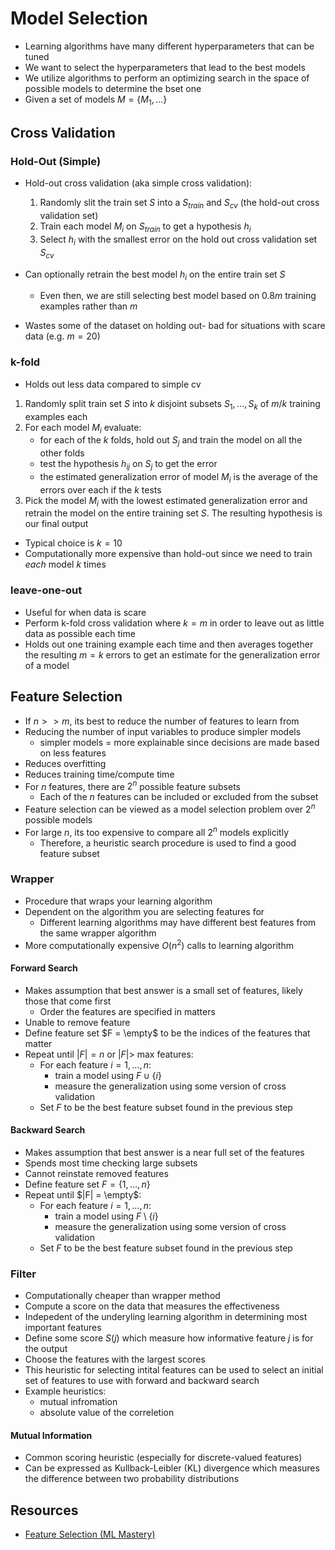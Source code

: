 # Model Selection

- Learning algorithms have many different hyperparameters that can be tuned
- We want to select the hyperparameters that lead to the best models
- We utilize algorithms to perform an optimizing search in the space of possible models to determine the bset one
- Given a set of models $M = \{M_1, \dots \}$

## Cross Validation

### Hold-Out (Simple)

- Hold-out cross validation (aka simple cross validation):

	1. Randomly slit the train set $S$ into a $S_{train}$ and $S_{cv}$ (the hold-out cross validation set)
	1. Train each model $M_i$ on $S_{train}$ to get a hypothesis $h_i$
	1. Select $h_i$ with the smallest error on the hold out cross validation set $S_{cv}$

- Can optionally retrain the best model $h_i$ on the entire train set $S$
    - Even then, we are still selecting best model based on $0.8m$ training examples rather than $m$
- Wastes some of the dataset on holding out- bad for situations with scare data (e.g. $m =20$)

### k-fold 

- Holds out less data compared to simple cv

1. Randomly split train set $S$ into $k$ disjoint subsets $S_1, \dots, S_k$ of $m / k$ training examples each
2. For each model $M_i$ evaluate:
    - for each of the $k$ folds, hold out $S_j$ and train the model on all the other folds
    - test the hypothesis $h_{ij}$ on $S_j$ to get the error
    - the estimated generalization error of model $M_i$ is the average of the errors over each if the $k$ tests
3. Pick the model $M_i$ with the lowest estimated generalization error and retrain the model on the entire training set $S$. The resulting hypothesis is our final output

- Typical choice is $k =10$
- Computationally more expensive than hold-out since we need to train *each* model $k$ times 



### leave-one-out

- Useful for when data is scare
- Perform k-fold cross validation where $k = m$ in order to leave out as little data as possible each time
- Holds out one training example each time and then averages together the resulting $m = k$ errors to get an estimate for the generalization error of a model



## Feature Selection

- If $n >> m$, its best to reduce the number of features to learn from
- Reducing the number of input variables to produce simpler models
    - simpler models = more explainable since decisions are made based on less features
- Reduces overfitting
- Reduces training time/compute time
- For $n$ features, there are $2^n$ possible feature subsets
    - Each of the $n$ features can be included or excluded from the subset 
- Feature selection can be viewed as a model selection problem over $2^n$ possible models
- For large $n$, its too expensive to compare all $2^n$ models explicitly 
    - Therefore, a heuristic search procedure is used to find a good feature subset

### Wrapper

- Procedure that wraps your learning algorithm
- Dependent on the algorithm you are selecting features for
    - Different learning algorithms may have different best features from the same wrapper algorithm
- More computationally expensive $O(n^2)$ calls to learning algorithm

#### Forward Search

- Makes assumption that best answer is a small set of features, likely those that come first
    - Order the features are specified in matters
- Unable to remove feature
- Define feature set  $F = \empty$ to be the indices of the features that matter
- Repeat until $|F| = n$ or $|F| >$ max features:
    - For each feature $i = 1, \dots, n$:
        - train a model using $F \cup \{i\}$
        - measure the generalization using some version of cross validation
    - Set $F$ to be the best feature subset found in the previous step

#### Backward Search

- Makes assumption that best answer is a near full set of the features
- Spends most time checking large subsets
- Cannot reinstate removed features
- Define feature set  $F = \{1, \dots, n \}$
- Repeat until $|F| = \empty$:
    - For each feature $i = 1, \dots, n$:
        - train a model using $F \setminus \{i\}$
        - measure the generalization using some version of cross validation
    - Set $F$ to be the best feature subset found in the previous step

### Filter

- Computationally cheaper than wrapper method
- Compute a score on the data that measures the effectiveness 
- Indepedent of the underyling learning algorithm in determining most important features
- Define some score $S(j)$ which measure how informative feature $j$ is for the output 
- Choose the features with the largest scores
- This heuristic for selecting intital features can be used to select an initial set of features to use with forward and backward search
- Example heuristics:
    - mutual infromation
    - absolute value of the correletion

#### Mutual Information

- Common scoring heuristic (especially for discrete-valued features)
- Can be expressed as Kullback-Leibler (KL) divergence which measures the difference between two probability distributions



## Resources

- [Feature Selection (ML Mastery)](https://machinelearningmastery.com/feature-selection-with-real-and-categorical-data/)